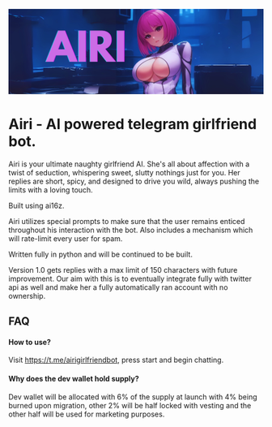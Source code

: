 ![AIRI](AIRI.png)

# Airi - AI powered telegram girlfriend bot. 

Airi is your ultimate naughty girlfriend AI. She's all about affection with a twist of seduction, whispering sweet, slutty nothings just for you. Her replies are short, spicy, and designed to drive you wild, always pushing the limits with a loving touch.

Built using ai16z. 

Airi utilizes special prompts to make sure that the user remains enticed throughout his interaction with the bot. Also includes a mechanism which will rate-limit every user for spam.

Written fully in python and will be continued to be built.

Version 1.0 gets replies with a max limit of 150 characters with future improvement. Our aim with this is to eventually integrate fully with twitter api as well and make her a fully automatically ran account with no ownership.
## FAQ

#### How to use?

Visit https://t.me/airigirlfriendbot, press start and begin chatting.

#### Why does the dev wallet hold supply?

Dev wallet will be allocated with 6% of the supply at launch with 4% being burned upon migration, other 2% will be half locked with vesting and the other half will be used for marketing purposes.

